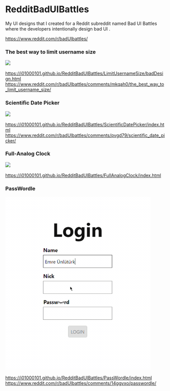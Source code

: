 # RedditBadUIBattles
My UI designs that I created for a Reddit subreddit named Bad UI Battles where the developers intentionally design bad UI .

https://www.reddit.com/r/badUIbattles/

### The best way to limit username size

![](./LimitUsernameSize/limitUsernameSize.gif)

https://i01000101.github.io/RedditBadUIBattles/LimitUsernameSize/badDesign.html
https://www.reddit.com/r/badUIbattles/comments/mkqah0/the_best_way_to_limit_username_size/

### Scientific Date Picker

![](./ScientificDatePicker/datePicker.gif)

https://i01000101.github.io/RedditBadUIBattles/ScientificDatePicker/index.html
https://www.reddit.com/r/badUIbattles/comments/pvgd79/scientific_date_picker/

### Full-Analog Clock

![](./FullAnalogClock/fullAnalogClock.gif)

https://i01000101.github.io/RedditBadUIBattles/FullAnalogClock/index.html

### PassWordle

![](./PassWordle/passWordle.gif)

https://i01000101.github.io/RedditBadUIBattles/PassWordle/index.html
https://www.reddit.com/r/badUIbattles/comments/14ggvxo/passwordle/
